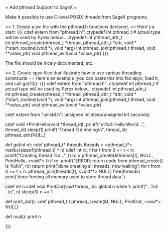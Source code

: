 = Add pthread Support to SageX =

Make it possible to use C-level POSIX threads from SageX programs.  

== 1. Create a pxi file with the pthread.h functions declared. ==
  Here's a start: 
{{{
cdef extern from "pthread.h":
    ctypedef int pthread_t       # actual type will be used by Pyrex below...
    ctypedef int pthread_attr_t     
    int pthread_create(pthread_t *thread, 
                       pthread_attr_t *attr,
                       void *(*start_routine)(void *), 
                       void *arg)
    int pthread_join(pthread_t thread, void **value_ptr)
    void pthread_exit(void *value_ptr)
}}}

The file should be nicely documented, etc. 

== 2. Create spyx files that illustrate how to use various threading constructs ==
Here's an example (you can paste this into foo.spyx, load it, and call go(10)):
{{{
cdef extern from "pthread.h":
    ctypedef int pthread_t       # actual type will be used by Pyrex below...
    ctypedef int pthread_attr_t     
    int pthread_create(pthread_t *thread, 
                       pthread_attr_t *attr,
                       void *(*start_routine)(void *), 
                       void *arg)
    int pthread_join(pthread_t thread, void **value_ptr)
    void pthread_exit(void *value_ptr)

cdef extern from "unistd.h":
    unsigned int sleep(unsigned int seconds)


cdef void *PrintHello(void *thread_id):
   printf("\n%d: Hello World...", thread_id)
   sleep(1)
   printf("Thread %d ending\n", thread_id)
   pthread_exit(NULL)

def go(int n):
    cdef pthread_t* threads
    threads = <pthread_t*> malloc(sizeof(pthread_t) * n)
    cdef int rc, t
    for t from 0 <= t < n:
        printf("Creating thread %d...", t)
        rc = pthread_create(&threads[t], NULL, PrintHello, <void*> t)
        if rc:
            printf("ERROR; return code from pthread_create() is %d\n", rc)
            return
    print('done creating all threads; now waiting')
    for t from 0 <= t < n:
        pthread_join(threads[t], <void**> NULL)
    free(threads)
    print('done freeing all memory used to store thread data.')


cdef int n
cdef void *PrintDot(void* thread_id):
    global n
    while 1:
        printf(".. %d ..\n", n)
        sleep(3)
        n += 1

def print_dot():
    cdef pthread_t t
    pthread_create(&t, NULL, PrintDot, <void*> NULL)

def nval():
    print n
    
}}}
